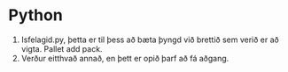 # Python
1. Isfelagid.py, þetta er til þess að bæta þyngd við brettið sem verið er að vigta. Pallet add pack.
2. Verður eitthvað annað, en þett er opið þarf að fá aðgang.
